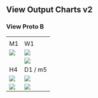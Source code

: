 ## View Output Charts v2

### View Proto B

|             |              |
| ----------- | ------------ |
|             |              |
| M1          | W1           |
| ![](M1.png) | ![](w1.png)  |
|             | ![](d1.png)  |
| H4          | D1    /   m5 |
| ![](h4.png) | ![](m5.png)  |
| ![](h1.png) | ![](m15.png) |
